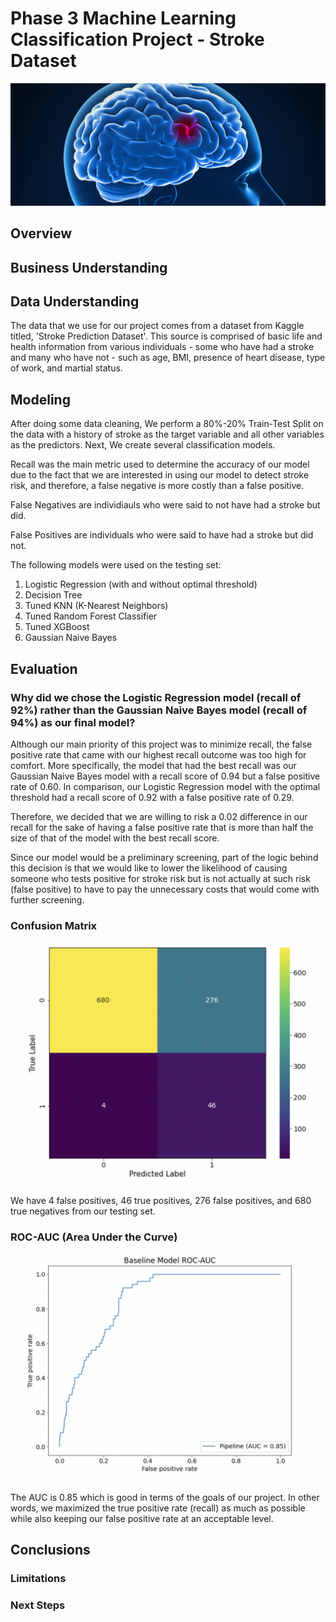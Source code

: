 # Phase 3 Machine Learning Classification Project - Stroke Dataset

![brain-showing-stroke.jpeg](https://github.com/jordanate/machine-learning-classification/blob/main/images/brain-showing-stroke.jpeg)

## Overview

## Business Understanding

## Data Understanding

The data that we use for our project comes from a dataset from Kaggle titled, 'Stroke Prediction Dataset'. This source is comprised of basic life and health information from various individuals - some who have had a stroke and many who have not - such as age, BMI, presence of heart disease, type of work, and martial status.

## Modeling

After doing some data cleaning, We perform a 80%-20% Train-Test Split on the data with a history of stroke as the target variable and all other variables as the predictors. Next, We create several classification models.

Recall was the main metric used to determine the accuracy of our model due to the fact that we are interested in using our model to detect stroke risk, and therefore, a false negative is more costly than a false positive.

False Negatives are individiauls who were said to not have had a stroke but did.

False Positives are individuals who were said to have had a stroke but did not.

The following models were used on the testing set:

1. Logistic Regression (with and without optimal threshold)
2. Decision Tree
3. Tuned KNN (K-Nearest Neighbors)
4. Tuned Random Forest Classifier
5. Tuned XGBoost
6. Gaussian Naive Bayes

## Evaluation

### Why did we chose the Logistic Regression model (recall of 92%) rather than the Gaussian Naive Bayes model (recall of 94%) as our final model?
Although our main priority of this project was to minimize recall, the false positive rate that came with our highest recall outcome was too high for comfort. More specifically, the model that had the best recall was our Gaussian Naive Bayes model with a recall score of 0.94 but a false positive rate of 0.60. In comparison, our Logistic Regression model with the optimal threshold had a recall score of 0.92 with a false positive rate of 0.29.

Therefore, we decided that we are willing to risk a 0.02 difference in our recall for the sake of having a false positive rate that is more than half the size of that of the model with the best recall score.

Since our model would be a preliminary screening, part of the logic behind this decision is that we would like to lower the likelihood of causing someone who tests positive for stroke risk but is not actually at such risk (false positive) to have to pay the unnecessary costs that would come with further screening.

### Confusion Matrix
![confusion_matrix.png](https://github.com/jordanate/machine-learning-classification/blob/main/images/confusion_matrix.png)

We have 4 false positives, 46 true positives, 276 false positives, and 680 true negatives from our testing set.

### ROC-AUC (Area Under the Curve)
![roc-auc.png](https://github.com/jordanate/machine-learning-classification/blob/main/images/roc-auc.png)

The AUC is 0.85 which is good in terms of the goals of our project. In other words, we maximized the true positive rate (recall) as much as possible while also keeping our false positive rate at an acceptable level.

## Conclusions

### Limitations

### Next Steps
